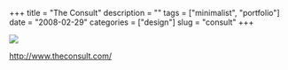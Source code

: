 +++
title = "The Consult"
description = ""
tags = ["minimalist", "portfolio"]
date = "2008-02-29"
categories = ["design"]
slug = "consult"
+++


 

  <div id="screens-thumbs" class="clearfix">
    <div class="txt-center" id="design-submission"><a href="http://www.theconsult.com/"><img id='bluga-thumbnail-862' class='bluga-thumbnail large' src='//media.konigi.com/bluga/
wt47f279122ae1c_0.jpg'/></a></div>  
  </div>   
<p><a href="http://www.theconsult.com/">http://www.theconsult.com/</a></p>




